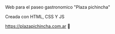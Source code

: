 Web para el paseo gastronomico "Plaza pichincha"

Creada con HTML, CSS Y JS

https://plazapichincha.com.ar 🚀
